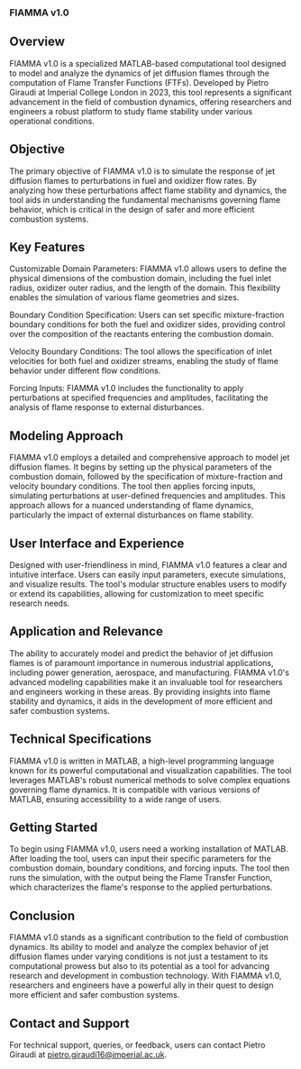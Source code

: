 ### FIAMMA v1.0

## Overview

FIAMMA v1.0 is a specialized MATLAB-based computational tool designed to model and analyze the dynamics of jet diffusion flames through the computation of Flame Transfer Functions (FTFs). Developed by Pietro Giraudi at Imperial College London in 2023, this tool represents a significant advancement in the field of combustion dynamics, offering researchers and engineers a robust platform to study flame stability under various operational conditions.

## Objective

The primary objective of FIAMMA v1.0 is to simulate the response of jet diffusion flames to perturbations in fuel and oxidizer flow rates. By analyzing how these perturbations affect flame stability and dynamics, the tool aids in understanding the fundamental mechanisms governing flame behavior, which is critical in the design of safer and more efficient combustion systems.

## Key Features

Customizable Domain Parameters: FIAMMA v1.0 allows users to define the physical dimensions of the combustion domain, including the fuel inlet radius, oxidizer outer radius, and the length of the domain. This flexibility enables the simulation of various flame geometries and sizes.

Boundary Condition Specification: Users can set specific mixture-fraction boundary conditions for both the fuel and oxidizer sides, providing control over the composition of the reactants entering the combustion domain.

Velocity Boundary Conditions: The tool allows the specification of inlet velocities for both fuel and oxidizer streams, enabling the study of flame behavior under different flow conditions.

Forcing Inputs: FIAMMA v1.0 includes the functionality to apply perturbations at specified frequencies and amplitudes, facilitating the analysis of flame response to external disturbances.

## Modeling Approach

FIAMMA v1.0 employs a detailed and comprehensive approach to model jet diffusion flames. It begins by setting up the physical parameters of the combustion domain, followed by the specification of mixture-fraction and velocity boundary conditions. The tool then applies forcing inputs, simulating perturbations at user-defined frequencies and amplitudes. This approach allows for a nuanced understanding of flame dynamics, particularly the impact of external disturbances on flame stability.

## User Interface and Experience

Designed with user-friendliness in mind, FIAMMA v1.0 features a clear and intuitive interface. Users can easily input parameters, execute simulations, and visualize results. The tool's modular structure enables users to modify or extend its capabilities, allowing for customization to meet specific research needs.

## Application and Relevance

The ability to accurately model and predict the behavior of jet diffusion flames is of paramount importance in numerous industrial applications, including power generation, aerospace, and manufacturing. FIAMMA v1.0's advanced modeling capabilities make it an invaluable tool for researchers and engineers working in these areas. By providing insights into flame stability and dynamics, it aids in the development of more efficient and safer combustion systems.

## Technical Specifications

FIAMMA v1.0 is written in MATLAB, a high-level programming language known for its powerful computational and visualization capabilities. The tool leverages MATLAB's robust numerical methods to solve complex equations governing flame dynamics. It is compatible with various versions of MATLAB, ensuring accessibility to a wide range of users.

## Getting Started

To begin using FIAMMA v1.0, users need a working installation of MATLAB. After loading the tool, users can input their specific parameters for the combustion domain, boundary conditions, and forcing inputs. The tool then runs the simulation, with the output being the Flame Transfer Function, which characterizes the flame's response to the applied perturbations.

## Conclusion

FIAMMA v1.0 stands as a significant contribution to the field of combustion dynamics. Its ability to model and analyze the complex behavior of jet diffusion flames under varying conditions is not just a testament to its computational prowess but also to its potential as a tool for advancing research and development in combustion technology. With FIAMMA v1.0, researchers and engineers have a powerful ally in their quest to design more efficient and safer combustion systems.

## Contact and Support

For technical support, queries, or feedback, users can contact Pietro Giraudi at pietro.giraudi16@imperial.ac.uk.
